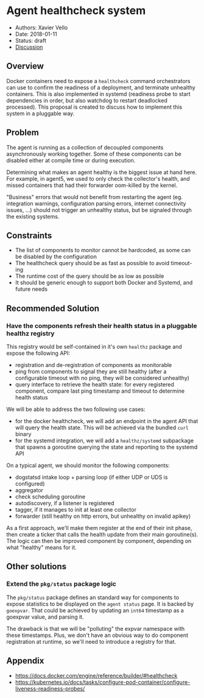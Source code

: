 # Agent healthcheck system

- Authors: Xavier Vello
- Date: 2018-01-11
- Status: draft
- [Discussion](https://github.com/ninnemana/datadog-agent/pull/1055)

## Overview

Docker containers need to expose a `healthcheck` command orchestrators can use to confirm the readiness of a deployment, and terminate unhealthy containers. This is also implemented in systemd (readiness probe to start dependencies in order, but also watchdog to restart deadlocked processed). This proposal is created to discuss how to implement this system in a pluggable way.

## Problem

The agent is running as a collection of decoupled components asynchronously working together. Some of these components can be disabled either at compile time or during execution.

Determining what makes an agent healthy is the biggest issue at hand here. For example, in agent5, we used to only check the collector's health, and missed containers that had their forwarder oom-killed by the kernel.

"Business" errors that would not benefit from restarting the agent (eg. integration warnings, configuration parsing errors, internet connectivity issues, ...) should not trigger an unhealthy status, but be signaled through the existing systems.

## Constraints

- The list of components to monitor cannot be hardcoded, as some can be disabled by the configuration
- The healthcheck query should be as fast as possible to avoid timeout-ing
- The runtime cost of the query should be as low as possible
- It should be generic enough to support both Docker and Systemd, and future needs

## Recommended Solution

### Have the components refresh their health status in a pluggable healthz registry

This registry would be self-contained in it's own `healthz` package and expose the following API:

- registration and de-registration of components as monitorable
- ping from components to signal they are still healthy (after a configurable timeout with no ping, they will be considered unhealthy)
- query interface to retrieve the health state: for every registered component, compare last ping timestamp and timeout to determine health status

We will be able to address the two following use cases:

- for the docker healthcheck, we will add an endpoint in the agent API that will query the health state. This will be achieved via the bundled `curl` binary
- for the systemd integration, we will add a `healthz/systemd` subpackage that spawns a goroutine querying the state and reporting to the systemd API

On a typical agent, we should monitor the following components:

- dogstatsd intake loop + parsing loop (if either UDP or UDS is configured)
- aggregator
- check scheduling goroutine
- autodiscovery, if a listener is registered
- tagger, if it manages to init at least one collector
- forwarder (still healthy on http errors, but unhealthy on invalid apikey)

As a first approach, we'll make them register at the end of their init phase, then create a ticker that calls the health update from their main goroutine(s). The logic can then be improved component by component, depending on what "healthy" means for it.

## Other solutions

### Extend the `pkg/status` package logic

The `pkg/status` package defines an standard way for components to expose statistics to be displayed on the `agent status` page. It is backed by `goexpvar`. That could be achieved by updating an `int64` timestamp as a goexpvar value, and parsing it.

The drawback is that we will be "polluting" the expvar namespace with these timestamps. Plus, we don't have an obvious way to do component registration at runtime, so we'll need to introduce a registry for that.

## Appendix

- https://docs.docker.com/engine/reference/builder/#healthcheck
- https://kubernetes.io/docs/tasks/configure-pod-container/configure-liveness-readiness-probes/
